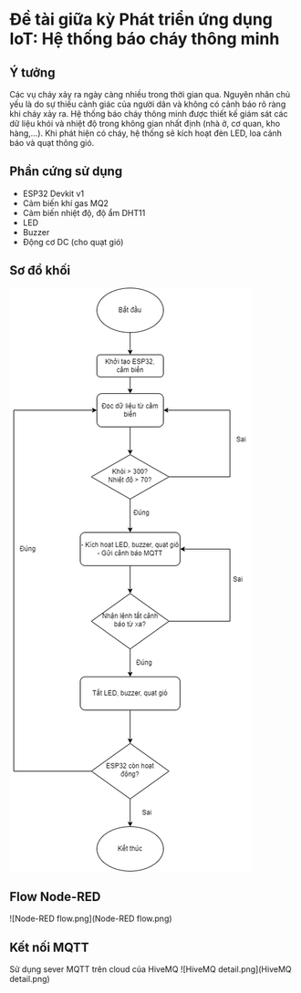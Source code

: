 # Đề tài giữa kỳ Phát triển ứng dụng IoT: Hệ thống báo cháy thông minh

## Ý tưởng
Các vụ cháy xảy ra ngày càng nhiều trong thời gian qua. Nguyên nhân chủ yếu là do sự thiếu cảnh giác của người dân và không có cảnh báo rõ ràng khi cháy xảy ra.
Hệ thống báo cháy thông minh được thiết kế giám sát các dữ liệu khói và nhiệt độ trong không gian nhất định (nhà ở, cơ quan, kho hàng,...). Khi phát hiện có cháy, hệ thống sẽ kích hoạt đèn LED, loa cảnh báo và quạt thông gió.

## Phần cứng sử dụng
* ESP32 Devkit v1
* Cảm biến khí gas MQ2
* Cảm biến nhiệt độ, độ ẩm DHT11
* LED
* Buzzer
* Động cơ DC (cho quạt gió)

## Sơ đồ khối
![flowchart.png](flowchart.png)

## Flow Node-RED
![Node-RED flow.png](Node-RED flow.png)

## Kết nối MQTT
Sử dụng sever MQTT trên cloud của HiveMQ
![HiveMQ detail.png](HiveMQ detail.png)
